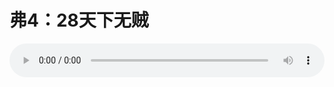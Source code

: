 # 弗4：28天下无贼

<audio style="width: 100%;" preload="false" controls controlslist="nodownload"><source src="//cdn.simai.ml/audio/mp3/old/12272.mp3" type="audio/mpeg">Your browser does not support the audio element.</audio>


